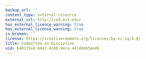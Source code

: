 ```yaml
---
backup_url: ''
content_type: external-resource
external_url: http://cod.mit.edu/
has_external_licence_warning: true
has_external_license_warning: true
is_broken: ''
license: https://creativecommons.org/licenses/by-nc-sa/4.0/
title: Committee on Discipline
uid: b401f5ed-84e2-4c68-9eca-44140eb5ee8b
---
```

